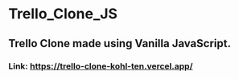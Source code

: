 # Trello_Clone_JS
## Trello Clone made using Vanilla JavaScript.
### Link: https://trello-clone-kohl-ten.vercel.app/
